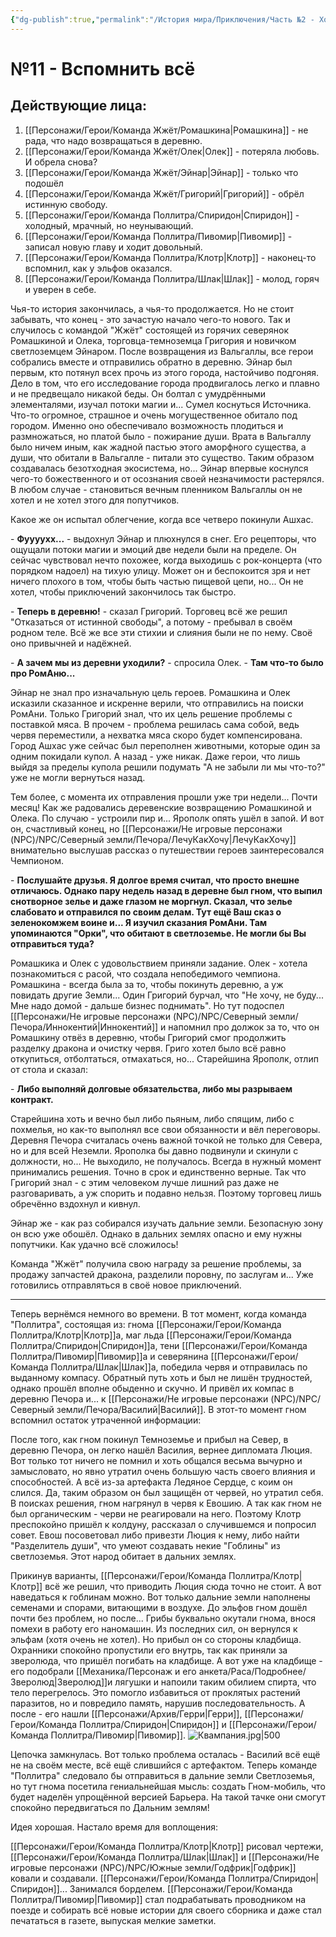 ```yaml
---
{"dg-publish":true,"permalink":"/История мира/Приключения/Часть №2 - Холод и черви/№11 - Эпилог - Вспомнить всё/","noteIcon":"","created":"2025-10-12T10:43:18.103+03:00","updated":"2025-09-28T08:20:58.138+03:00"}
---
```




# №11 - Вспомнить всё
## Действующие лица:
1. [[Персонажи/Герои/Команда Жжёт/Ромашкина\|Ромашкина]] - не рада, что надо возвращаться в деревню.
2. [[Персонажи/Герои/Команда Жжёт/Олек\|Олек]] - потеряла любовь. И обрела снова?
3. [[Персонажи/Герои/Команда Жжёт/Эйнар\|Эйнар]] - только что подошёл
4. [[Персонажи/Герои/Команда Жжёт/Григорий\|Григорий]] - обрёл истинную свободу.
5. [[Персонажи/Герои/Команда Поллитра/Спиридон\|Спиридон]] - холодный, мрачный, но неунывающий.
6. [[Персонажи/Герои/Команда Поллитра/Пивомир\|Пивомир]] - записал новую главу и ходит довольный.
7. [[Персонажи/Герои/Команда Поллитра/Клотр\|Клотр]] - наконец-то вспомнил, как у эльфов оказался.
8. [[Персонажи/Герои/Команда Поллитра/Шлак\|Шлак]] - молод, горяч и  уверен в себе. 


Чья-то история закончилась, а чья-то продолжается. Но не стоит забывать, что конец - это зачастую начало чего-то нового. 
Так и случилось с командой "Жжёт" состоящей из горячих северянок Ромашкиной и Олека, торговца-темноземца Григория и новичком светлоземцем Эйнаром. После возвращения из Вальгаллы, все герои собрались вместе и отправились обратно в деревню. Эйнар был первым, кто потянул всех прочь из этого города, настойчиво подгоняя. Дело в том, что его исследование города продвигалось легко и плавно и не предвещало никакой беды. Он болтал с умудрёнными элементалями, изучал потоки магии и... Сумел коснуться Источника. Что-то огромное, страшное и очень могущественное обитало под городом. Именно оно обеспечивало возможность плодиться и размножаться, но платой было - пожирание души. Врата в Вальгаллу было ничем иным, как жадной пастью этого аморфного существа, а души, что обитали в Вальгалле - питали это существо. Таким образом создавалась безотходная экосистема, но... Эйнар впервые коснулся чего-то божественного и от осознания своей незначимости растерялся. В любом случае - становиться вечным пленником Вальгаллы он не хотел и не хотел этого для попутчиков. 

Какое же он испытал облегчение, когда все четверо покинули Ашхас. 

\- **Фуууухх...** - выдохнул Эйнар и плюхнулся в снег. Его рецепторы, что ощущали потоки магии и эмоций две недели были на пределе. Он сейчас чувствовал нечто похожее, когда выходишь с рок-концерта (что порядком надоел) на тихую улицу. Может он и беспокоится зря и нет ничего плохого в том, чтобы быть частью пищевой цепи, но... Он не хотел, чтобы приключений закончилось так быстро.

\- **Теперь в деревню!** - сказал Григорий. Торговец всё же решил "Отказаться от истинной свободы", а потому - пребывал в своём родном теле. Всё же все эти стихии и слияния были не по нему. Своё оно привычней и надёжней.

\- **А зачем мы из деревни уходили?** - спросила Олек. - **Там что-то было про РомАню...** 

Эйнар не знал про изначальную цель героев. Ромашкина и Олек исказили сказанное и искренне верили, что отправились на поиски РомАни. Только Григорий знал, что их цель решение проблемы с поставкой мяса. В прочем - проблема решилась сама собой, ведь червя переместили, а нехватка мяса скоро будет компенсирована. Город Ашхас уже сейчас был переполнен животными, которые один за одним покидали купол. А назад - уже никак. Даже герои, что лишь выйдя за пределы купола решили подумать "А не забыли ли мы что-то?" уже не могли вернуться назад. 

Тем более, с момента их отправления прошли уже три недели... Почти месяц! Как же радовались деревенские возвращению Ромашкиной и Олека. По случаю - устроили пир и... Ярополк опять ушёл в запой. И вот он, счастливый конец, но [[Персонажи/Не игровые персонажи (NPC)/NPC/Северный земли/Печора/ЛечуКакХочу\|ЛечуКакХочу]] внимательно выслушав рассказ о путешествии героев заинтересовался Чемпионом.

\- **Послушайте друзья. Я долгое время считал, что просто внешне отличаюсь. Однако пару недель назад в деревне был гном, что выпил снотворное зелье и даже глазом не моргнул. Сказал, что зелье слабовато и отправился по своим делам. Тут ещё Ваш сказ о зеленокомжем воине и... Я изучил сказания РомАни. Там упоминаются "Орки", что обитают в светлоземье. Не могли бы Вы отправиться туда?** 

Ромашкика и Олек с удовольствием приняли задание. Олек - хотела познакомиться с расой, что создала непобедимого чемпиона. Ромашкина - всегда была за то, чтобы покинуть деревню, а уж повидать другие Земли... Один Григорий бурчал, что "Не хочу, не буду... Мне надо домой - дальше бизнес поднимать". Но тут подоспел [[Персонажи/Не игровые персонажи (NPC)/NPC/Северный земли/Печора/Иннокентий\|Иннокентий]] и напомнил про должок за то, что он Ромашкину отвёз в деревню, чтобы Григорий смог продолжить разделку дракона и очистку червя. Григо хотел было всё равно откупиться, отболтаться, отмахаться, но... Старейшина Ярополк, отлип от стола и сказал:

\- **Либо выполняй долговые обязательства, либо мы разрываем контракт.** 

Старейшина хоть и вечно был либо пьяным, либо спящим, либо с похмелья, но как-то выполнял все свои обязанности и вёл переговоры. Деревня Печора считалась очень важной точкой не только для Севера, но и для всей Неземли. Ярополка бы давно подвинули и скинули с должности, но... Не выходило, не получалось. Всегда в нужный момент принимались решения. Точно в срок и единственно верные. Так что Григорий знал - с этим человеком лучше лишний раз даже не разговаривать, а уж спорить и подавно нельзя. Поэтому торговец лишь обречённо вздохнул и кивнул. 

Эйнар же - как раз собирался изучать дальние земли. Безопасную зону он всю уже обошёл. Однако в дальних землях опасно и ему нужны попутчики. Как удачно всё сложилось!

Команда "Жжёт" получила свою награду за решение проблемы, за продажу запчастей дракона, разделили поровну, по заслугам и... Уже готовились отправляться в своё новое приключений. 


---

Теперь вернёмся немного во времени. В тот момент, когда команда "Поллитра", состоящая из: гнома [[Персонажи/Герои/Команда Поллитра/Клотр\|Клотр]]а, маг льда [[Персонажи/Герои/Команда Поллитра/Спиридон\|Спиридон]]а, тени [[Персонажи/Герои/Команда Поллитра/Пивомир\|Пивомир]]а и северянина [[Персонажи/Герои/Команда Поллитра/Шлак\|Шлак]]а, победила червя и отправилась по выданному компасу. Обратный путь хоть и был не лишён трудностей, однако прошёл вполне обыденно и скучно. И привёл их компас в деревню Печора и... к [[Персонажи/Не игровые персонажи (NPC)/NPC/Северный земли/Печора/Василий\|Василий]]. В этот-то момент гном вспомнил остаток утраченной информации: 

После того, как гном покинул Темноземье и прибыл на Север, в деревню Печора, он легко нашёл Василия, вернее дипломата Люция. Вот только тот ничего не помнил и хоть общался весьма вычурно и замысловато, но явно утратил очень большую часть своего влияния и способностей. А всё из-за артефакта Ледяное Сердце, с коим он слился. Да, таким образом он был защищён от червей, но утратил себя. В поисках решения, гном нагрянул в червя к Евошию. А так как гном не был органическим - черви не реагировали на него. Поэтому Клотр преспокойно пришёл к колдуну, рассказал о случившемся и попросил совет. Евош посоветовал либо привезти Люция к нему, либо найти "Разделитель души", что умеют создавать некие "Гоблины" из светлоземья. Этот народ обитает в дальних землях. 

Прикинув варианты, [[Персонажи/Герои/Команда Поллитра/Клотр\|Клотр]] всё же решил, что приводить Люция сюда точно не стоит. А вот наведаться к гоблинам можно. Вот только дальние земли наполнены семенами и спорами, витающими в воздухе. До эльфов гном дошёл почти без проблем, но после... Грибы буквально окутали гнома, внося помехи в работу его наномашин. Из последних сил, он вернулся к эльфам (хотя очень не хотел). Но прибыл он со стороны кладбища. Охранники спокойно пропустили его внутрь, так как приняли за зверолюда, что пришёл погибать на кладбище. А вот уже на кладбище - его подобрали [[Механика/Персонаж и его анкета/Раса/Подробнее/Зверолюд\|Зверолюд]]и лягушки и напоили таким обилием спирта, что тело перегрелось. Это помогло избавиться от проклятых растений паразитов, но и повредило память, нарушив последовательность. А после - его нашли [[Персонажи/Архив/Герри\|Герри]], [[Персонажи/Герои/Команда Поллитра/Спиридон\|Спиридон]] и [[Персонажи/Герои/Команда Поллитра/Пивомир\|Пивомир]]. 
![Квампания.jpg|500](/img/user/system/img/NPC/%D0%A1%D0%B2%D0%B5%D1%82%D0%BB%D0%BE%D0%B7%D0%B5%D0%BC%D1%8C%D0%B5/%D0%9A%D0%B2%D0%B0%D0%BC%D0%BF%D0%B0%D0%BD%D0%B8%D1%8F.jpg)

Цепочка замкнулась. Вот только проблема осталась - Василий всё ещё не на своём месте, всё ещё слившийся с артефактом. Теперь команде "Поллитра" следовало бы отправиться в дальние земли Светлоземья, но тут гнома посетила гениальнейшая мысль: создать Гном-мобиль, что будет наделён упрощённой версией Барьера. На такой тачке они смогут спокойно передвигаться по Дальним землям! 

Идея хорошая. Настало время для воплощения:

[[Персонажи/Герои/Команда Поллитра/Клотр\|Клотр]] рисовал чертежи, [[Персонажи/Герои/Команда Поллитра/Шлак\|Шлак]]  и [[Персонажи/Не игровые персонажи (NPC)/NPC/Южные земли/Годфрик\|Годфрик]] ковали и создавали. [[Персонажи/Герои/Команда Поллитра/Спиридон\|Спиридон]]... Занимался борделем. [[Персонажи/Герои/Команда Поллитра/Пивомир\|Пивомир]] стал подрабатывать проводником на поезде и собирать всё новые истории для своего сборника и даже стал печататься в газете, выпуская мелкие заметки. 


